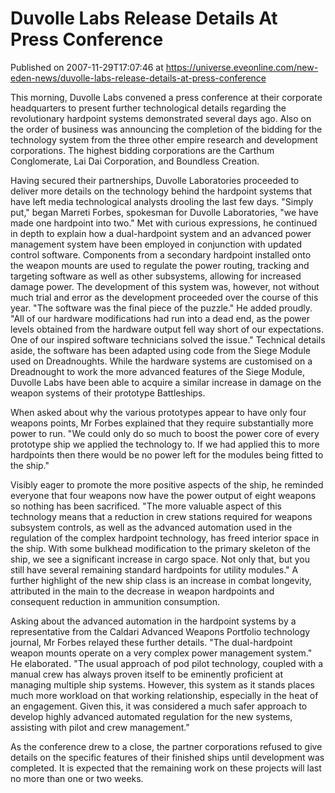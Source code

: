 # Duvolle Labs Release Details At Press Conference
Published on 2007-11-29T17:07:46 at https://universe.eveonline.com/new-eden-news/duvolle-labs-release-details-at-press-conference

This morning, Duvolle Labs convened a press conference at their corporate headquarters to present further technological details regarding the revolutionary hardpoint systems demonstrated several days ago. Also on the order of business was announcing the completion of the bidding for the technology system from the three other empire research and development corporations. The highest bidding corporations are the Carthum Conglomerate, Lai Dai Corporation, and Boundless Creation. 

Having secured their partnerships, Duvolle Laboratories proceeded to deliver more details on the technology behind the hardpoint systems that have left media technological analysts drooling the last few days. "Simply put," began Marreti Forbes, spokesman for Duvolle Laboratories, "we have made one hardpoint into two." Met with curious expressions, he continued in depth to explain how a dual-hardpoint system and an advanced power management system have been employed in conjunction with updated control software. Components from a secondary hardpoint installed onto the weapon mounts are used to regulate the power routing, tracking and targeting software as well as other subsystems, allowing for increased damage power. The development of this system was, however, not without much trial and error as the development proceeded over the course of this year. "The software was the final piece of the puzzle." He added proudly. "All of our hardware modifications had run into a dead end, as the power levels obtained from the hardware output fell way short of our expectations. One of our inspired software technicians solved the issue." Technical details aside, the software has been adapted using code from the Siege Module used on Dreadnoughts. While the hardware systems are customised on a Dreadnought to work the more advanced features of the Siege Module, Duvolle Labs have been able to acquire a similar increase in damage on the weapon systems of their prototype Battleships. 

When asked about why the various prototypes appear to have only four weapons points, Mr Forbes explained that they require substantially more power to run. "We could only do so much to boost the power core of every prototype ship we applied the technology to. If we had applied this to more hardpoints then there would be no power left for the modules being fitted to the ship." 

Visibly eager to promote the more positive aspects of the ship, he reminded everyone that four weapons now have the power output of eight weapons so nothing has been sacrificed. "The more valuable aspect of this technology means that a reduction in crew stations required for weapons subsystem controls, as well as the advanced automation used in the regulation of the complex hardpoint technology, has freed interior space in the ship. With some bulkhead modification to the primary skeleton of the ship, we see a significant increase in cargo space. Not only that, but you still have several remaining standard hardpoints for utility modules." A further highlight of the new ship class is an increase in combat longevity, attributed in the main to the decrease in weapon hardpoints and consequent reduction in ammunition consumption. 

Asking about the advanced automation in the hardpoint systems by a representative from the Caldari Advanced Weapons Portfolio technology journal, Mr Forbes relayed these further details. "The dual-hardpoint weapon mounts operate on a very complex power management system." He elaborated. "The usual approach of pod pilot technology, coupled with a manual crew has always proven itself to be eminently proficient at managing multiple ship systems. However, this system as it stands places much more workload on that working relationship, especially in the heat of an engagement. Given this, it was considered a much safer approach to develop highly advanced automated regulation for the new systems, assisting with pilot and crew management." 

As the conference drew to a close, the partner corporations refused to give details on the specific features of their finished ships until development was completed. It is expected that the remaining work on these projects will last no more than one or two weeks.
